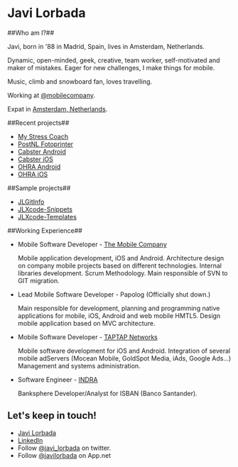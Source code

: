 Javi Lorbada
======================

##Who am I?##

Javi, born in '88 in Madrid, Spain, lives in Amsterdam, Netherlands.

Dynamic, open-minded, geek, creative, team worker, self-motivated and maker of mistakes. Eager for new challenges, I make things for mobile.

Music, climb and snowboard fan, loves travelling.

Working at [@mobilecompany](https://twitter.com/mobilecompany).

Expat in [Amsterdam, Netherlands](http://goo.gl/maps/8uLZ4).

##Recent projects##

- [My Stress Coach](https://itunes.apple.com/gb/app/my-stress-coach/id561897282?mt=8)
- [PostNL Fotoprinter](https://itunes.apple.com/nl/app/fotoprinter-van-postnl/id550124657?mt=8)
- [Cabster Android](https://play.google.com/store/apps/details?id=com.connexxion.cabster)
- [Cabster iOS](https://itunes.apple.com/nl/app/cabster-taxi/id529830927?ls=1)
- [OHRA Android](https://play.google.com/store/apps/details?id=nl.ohra.android)
- [OHRA iOS](https://itunes.apple.com/nl/app/ohra/id621240801?l=en&mt=8)

##Sample projects##

- [JLGitInfo](https://github.com/JaviLorbada/JLGitInfo)
- [JLXcode-Snippets](https://github.com/JaviLorbada/JLXcode-Snippets)
- [JLXcode-Templates](https://github.com/JaviLorbada/JLXcode-Templates)

##Working Experience##

- Mobile Software Developer - [The Mobile Company](http://themobilecompany.com/)

    Mobile application development, iOS and Android.
    Architecture design on company mobile projects based on different technologies. Internal libraries development. Scrum Methodology. Main responsible of SVN to GIT migration.

- Lead Mobile Software Developer - Papolog (Officially shut down.)

    Main responsible for development, planning and programming native applications for mobile, iOS, Android and web mobile HMTL5. Design mobile application based on MVC architecture.

- Mobile Software Developer - [TAPTAP Networks](http://taptapnetworks.com/)

    Mobile software development for iOS and Android. Integration of several mobile adServers (Mocean Mobile, GoldSpot Media, iAds, Google Ads...) Management and systems administration.

- Software Engineer - [INDRA](http://www.indracompany.com/en)

    Banksphere Developer/Analyst for ISBAN (Banco Santander).
    
## Let's keep in touch! ##

- [Javi Lorbada](mailto:javugi@gmail.com) 
- [LinkedIn](http://www.linkedin.com/in/javierlorbada/en)
- Follow [@javi_lorbada](https://twitter.com/javi_lorbada) on twitter.
- Follow [@javilorbada](https://alpha.app.net/javilorbada) on App.net

